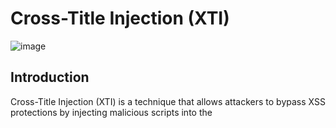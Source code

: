 # Cross-Title Injection (XTI)

<img src="https://github.com/user-attachments/assets/b84daf4b-18dd-4580-965b-1930f81899fd" alt="image">

## Introduction
Cross-Title Injection (XTI) is a technique that allows attackers to bypass XSS protections by injecting malicious scripts into the <title> tag of web pages. This method takes advantage of unvalidated user input, enabling the execution of harmful code during the page rendering process. XTI poses significant security risks, including phishing, session hijacking, and the spread of malware, underscoring the need for effective input sanitization and security measures to prevent such exploits.

## Overview
This repository aims to educate developers and security professionals about XTI, its implications, and how to mitigate it effectively.

## Table of Contents
- [Examples](#examples)
- [Mitigation Strategies](#mitigation-strategies)
- [Further Reading](#further-reading)
- [Contributing](#contributing)
- 
## Examples
Here are some scenarios where XTI can be exploited:
1. **E-commerce Platforms**: Malicious titles in product listings can execute harmful scripts when users view the page.
2. **Content Management Systems**: Users can inject scripts into post titles that execute when others view the post.
3. **Social Media**: Custom profile titles may be manipulated to run scripts on other users' browsers.

## Mitigation Strategies
To protect against XTI vulnerabilities, consider the following strategies:
- **Input Validation**: Ensure that all user input is sanitized and validated.
- **Output Encoding**: Use proper encoding techniques to prevent script execution.
- **Content Security Policy (CSP)**: Implement CSP headers to restrict script sources.
- **Regular Security Audits**: Conduct regular assessments to identify and fix vulnerabilities.

## Further Reading
- [Understanding Cross-Title Injection (XTI)](https://emiledurand.medium.com/cross-title-injection-xti-a-new-xss-bypass-you-should-know-b1fb6272a879)

## Contributing
Contributions are welcome! Please feel free to submit issues or pull requests to help improve this repository.
